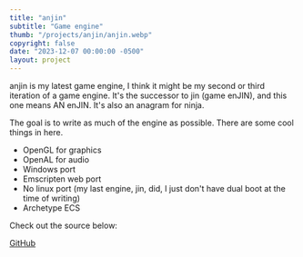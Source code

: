 ```yaml
---
title: "anjin"
subtitle: "Game engine"
thumb: "/projects/anjin/anjin.webp"
copyright: false
date: "2023-12-07 00:00:00 -0500"
layout: project
---
```


anjin is my latest game engine, I think it might be my second or third iteration of a game engine.
It's the successor to jin (game enJIN), and this one means AN enJIN. It's also an anagram for ninja.

The goal is to write as much of the engine as possible. There are some cool things in here.

- OpenGL for graphics
- OpenAL for audio
- Windows port
- Emscripten web port
- No linux port (my last engine, jin, did, I just don't have dual boot at the time of writing)
- Archetype ECS

Check out the source below:

<a target="_blank" href ="https://github.com/MisterMjir/anjin">GitHub</a>